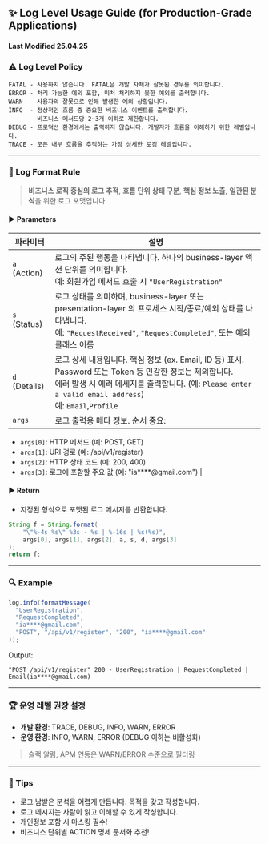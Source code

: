 ## ✨ Log Level Usage Guide (for Production-Grade Applications)   
####  Last Modified 25.04.25


### ⚠️ Log Level Policy

```text
FATAL - 사용하지 않습니다. FATAL은 개발 자체가 잘못된 경우를 의미합니다.
ERROR - 처리 가능한 예외 포함, 미처 처리하지 못한 예외를 출력합니다.
WARN  - 사용자의 잘못으로 인해 발생한 예외 상황입니다.
INFO  - 정상적인 흐름 중 중요한 비즈니스 이벤트를 출력합니다.
        비즈니스 메서드당 2~3개 이하로 제한합니다.
DEBUG - 프로덕션 환경에서는 출력하지 않습니다. 개발자가 흐름을 이해하기 위한 레벨입니다.
TRACE - 모든 내부 흐름을 추적하는 가장 상세한 로깅 레벨입니다.
```

---

### 🔢 Log Format Rule

> **비즈니스 로직 중심의 로그 추적**, **흐름 단위 상태 구분**, **핵심 정보 노출**, **일관된 분석**을 위한 로그 포맷입니다.

#### ▶️ Parameters

| 파라미터 | 설명                                                                                                                                                                         |
|----------|----------------------------------------------------------------------------------------------------------------------------------------------------------------------------|
| `a` (Action)  | 로그의 주된 행동을 나타냅니다. 하나의 business-layer 액션 단위를 의미합니다. <br> 예: 회원가입 메서드 호출 시 `"UserRegistration"`                                                                              |
| `s` (Status)  | 로그 상태를 의미하며, business-layer 또는 presentation-layer 의 프로세스 시작/종료/예외 상태를 나타냅니다. <br> 예: `"RequestReceived"`, `"RequestCompleted"`, 또는 예외 클래스 이름                               |
| `d` (Details) | 로그 상세 내용입니다. 핵심 정보 (ex. Email, ID 등) 표시. Password 또는 Token 등 민감한 정보는 제외합니다.<br/>에러 발생 시 에러 메세지를 출력합니다. (예: `Please enter a valid email address`) <br> 예: `Email`,`Profile` |
| `args`        | 로그 출력용 메타 정보. 순서 중요:                                                                                                                                                       
- `args[0]`: HTTP 메서드 (예: POST, GET)
- `args[1]`: URI 경로 (예: /api/v1/register)
- `args[2]`: HTTP 상태 코드 (예: 200, 400)
- `args[3]`: 로그에 포함할 주요 값 (예: "ia****@gmail.com") | 

#### ▶️ Return

- 지정된 형식으로 포맷된 로그 메시지를 반환합니다.

```java
String f = String.format(
    "\"%-4s %s\" %3s - %s | %-16s | %s(%s)",
    args[0], args[1], args[2], a, s, d, args[3]
);
return f;
```

---

### 🔍 Example

```java
log.info(formatMessage(
  "UserRegistration",
  "RequestCompleted",
  "ia****@gmail.com",
  "POST", "/api/v1/register", "200", "ia****@gmail.com"
));
```

Output:
```
"POST /api/v1/register" 200 - UserRegistration | RequestCompleted | Email(ia****@gmail.com)
```

---

### 🏆 운영 레벨 권장 설정

- **개발 환경**: TRACE, DEBUG, INFO, WARN, ERROR
- **운영 환경**: INFO, WARN, ERROR (DEBUG 이하는 비활성화)

> 슬랙 알림, APM 연동은 WARN/ERROR 수준으로 필터링

---

### 🚀 Tips

- 로그 남발은 분석을 어렵게 만듭니다. 목적을 갖고 작성합니다.
- 로그 메시지는 사람이 읽고 이해할 수 있게 작성합니다.
- 개인정보 포함 시 마스킹 필수!
- 비즈니스 단위별 ACTION 명세 문서화 추천!


